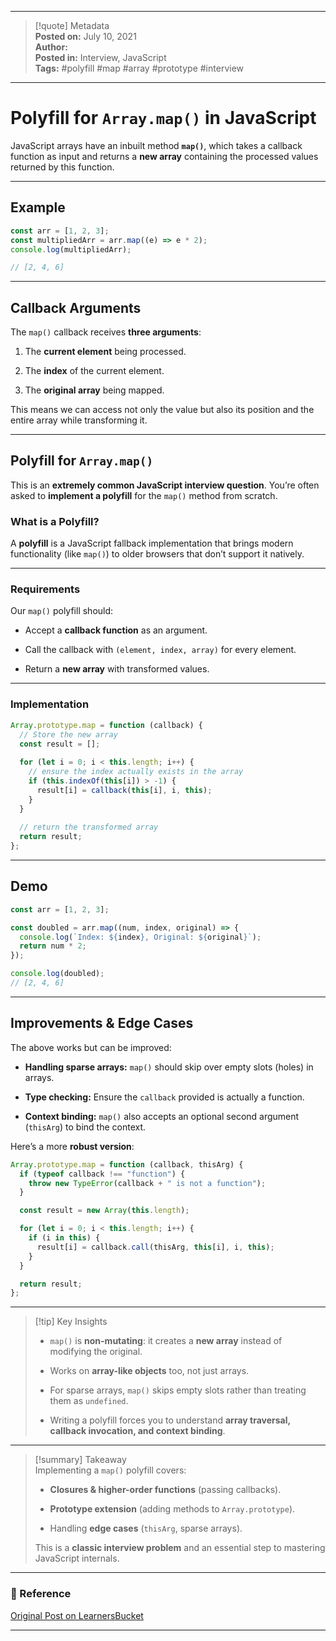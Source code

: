 
---

> [!quote] Metadata  
> **Posted on:** July 10, 2021  
> **Author:**   
> **Posted in:** Interview, JavaScript  
> **Tags:** #polyfill #map #array #prototype #interview

---

# Polyfill for `Array.map()` in JavaScript

JavaScript arrays have an inbuilt method **`map()`**, which takes a callback function as input and returns a **new array** containing the processed values returned by this function.

---

## Example

```javascript
const arr = [1, 2, 3];
const multipliedArr = arr.map((e) => e * 2);
console.log(multipliedArr);

// [2, 4, 6]
```

---

## Callback Arguments

The `map()` callback receives **three arguments**:

1. The **current element** being processed.
    
2. The **index** of the current element.
    
3. The **original array** being mapped.
    

This means we can access not only the value but also its position and the entire array while transforming it.

---

## Polyfill for `Array.map()`

This is an **extremely common JavaScript interview question**. You’re often asked to **implement a polyfill** for the `map()` method from scratch.

### What is a Polyfill?

A **polyfill** is a JavaScript fallback implementation that brings modern functionality (like `map()`) to older browsers that don’t support it natively.

---

### Requirements

Our `map()` polyfill should:

- Accept a **callback function** as an argument.
    
- Call the callback with `(element, index, array)` for every element.
    
- Return a **new array** with transformed values.
    

---

### Implementation

```javascript
Array.prototype.map = function (callback) {
  // Store the new array
  const result = [];
  
  for (let i = 0; i < this.length; i++) {
    // ensure the index actually exists in the array
    if (this.indexOf(this[i]) > -1) {
      result[i] = callback(this[i], i, this);
    }
  }
  
  // return the transformed array
  return result;
};
```

---

## Demo

```javascript
const arr = [1, 2, 3];

const doubled = arr.map((num, index, original) => {
  console.log(`Index: ${index}, Original: ${original}`);
  return num * 2;
});

console.log(doubled);
// [2, 4, 6]
```

---

## Improvements & Edge Cases

The above works but can be improved:

- **Handling sparse arrays:** `map()` should skip over empty slots (holes) in arrays.
    
- **Type checking:** Ensure the `callback` provided is actually a function.
    
- **Context binding:** `map()` also accepts an optional second argument (`thisArg`) to bind the context.
    

Here’s a more **robust version**:

```javascript
Array.prototype.map = function (callback, thisArg) {
  if (typeof callback !== "function") {
    throw new TypeError(callback + " is not a function");
  }

  const result = new Array(this.length);

  for (let i = 0; i < this.length; i++) {
    if (i in this) {
      result[i] = callback.call(thisArg, this[i], i, this);
    }
  }

  return result;
};
```

---

> [!tip] Key Insights
> 
> - `map()` is **non-mutating**: it creates a **new array** instead of modifying the original.
>     
> - Works on **array-like objects** too, not just arrays.
>     
> - For sparse arrays, `map()` skips empty slots rather than treating them as `undefined`.
>     
> - Writing a polyfill forces you to understand **array traversal, callback invocation, and context binding**.
>     

---

> [!summary] Takeaway  
> Implementing a `map()` polyfill covers:
> 
> - **Closures & higher-order functions** (passing callbacks).
>     
> - **Prototype extension** (adding methods to `Array.prototype`).
>     
> - Handling **edge cases** (`thisArg`, sparse arrays).
>     
> 
> This is a **classic interview problem** and an essential step to mastering JavaScript internals.

---

### 📎 Reference

[Original Post on LearnersBucket](https://learnersbucket.com/examples/interview/polyfill-for-array-map/)

---

